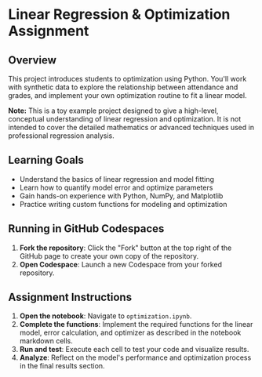 
# Linear Regression & Optimization Assignment


## Overview
This project introduces students to optimization using Python. You'll work with synthetic data to explore the relationship between attendance and grades, and implement your own optimization routine to fit a linear model.

**Note:** This is a toy example project designed to give a high-level, conceptual understanding of linear regression and optimization. It is not intended to cover the detailed mathematics or advanced techniques used in professional regression analysis.

## Learning Goals
- Understand the basics of linear regression and model fitting
- Learn how to quantify model error and optimize parameters
- Gain hands-on experience with Python, NumPy, and Matplotlib
- Practice writing custom functions for modeling and optimization

## Running in GitHub Codespaces
1. **Fork the repository**: Click the "Fork" button at the top right of the GitHub page to create your own copy of the repository.
2. **Open Codespace**: Launch a new Codespace from your forked repository.

## Assignment Instructions
1. **Open the notebook**: Navigate to `optimization.ipynb`.
2. **Complete the functions**: Implement the required functions for the linear model, error calculation, and optimizer as described in the notebook markdown cells.
3. **Run and test**: Execute each cell to test your code and visualize results.
4. **Analyze**: Reflect on the model's performance and optimization process in the final results section.
